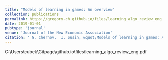 ```yaml
---
title: "Models of learning in games: An overview"
collection: publications
permalink: https://gregory-ch.github.io/files/learning_algo_review_eng.pdf
date: 2019-01-01
pubtype: 'journal'
venue: 'Journal of the New Economic Association'
citation: ' G. Chernov,  I. Susin, &quot;Models of learning in games: An overview.&quot; Journal of the New Economic Association, 2019.'
---
```

<!-- Use [Google Scholar](https://scholar.google.com/scholar?q=Models+of+learning+in+games:+An+overview){:target="_blank"} for full citation -->
C:\Users\cubek\Gitpage\github.io\files\learning_algo_review_eng.pdf